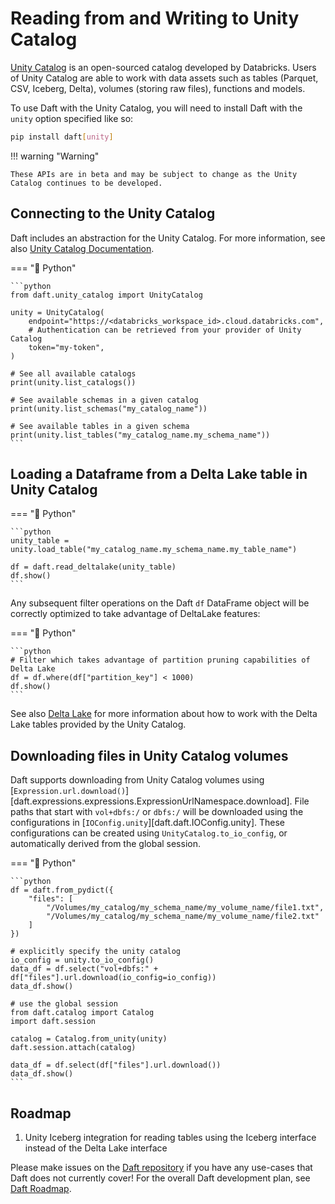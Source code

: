 # Reading from and Writing to Unity Catalog

[Unity Catalog](https://github.com/unitycatalog/unitycatalog/) is an open-sourced catalog developed by Databricks. Users of Unity Catalog are able to work with data assets such as tables (Parquet, CSV, Iceberg, Delta), volumes (storing raw files), functions and models.

To use Daft with the Unity Catalog, you will need to install Daft with the `unity` option specified like so:

```bash
pip install daft[unity]
```

!!! warning "Warning"

    These APIs are in beta and may be subject to change as the Unity Catalog continues to be developed.

## Connecting to the Unity Catalog

Daft includes an abstraction for the Unity Catalog. For more information, see also [Unity Catalog Documentation](https://docs.unitycatalog.io/integrations/unity-catalog-daft/).

=== "🐍 Python"

    ```python
    from daft.unity_catalog import UnityCatalog

    unity = UnityCatalog(
        endpoint="https://<databricks_workspace_id>.cloud.databricks.com",
        # Authentication can be retrieved from your provider of Unity Catalog
        token="my-token",
    )

    # See all available catalogs
    print(unity.list_catalogs())

    # See available schemas in a given catalog
    print(unity.list_schemas("my_catalog_name"))

    # See available tables in a given schema
    print(unity.list_tables("my_catalog_name.my_schema_name"))
    ```

## Loading a Dataframe from a Delta Lake table in Unity Catalog

=== "🐍 Python"

    ```python
    unity_table = unity.load_table("my_catalog_name.my_schema_name.my_table_name")

    df = daft.read_deltalake(unity_table)
    df.show()
    ```

Any subsequent filter operations on the Daft `df` DataFrame object will be correctly optimized to take advantage of DeltaLake features:

=== "🐍 Python"

    ```python
    # Filter which takes advantage of partition pruning capabilities of Delta Lake
    df = df.where(df["partition_key"] < 1000)
    df.show()
    ```

See also [Delta Lake](../connectors/delta_lake.md) for more information about how to work with the Delta Lake tables provided by the Unity Catalog.

## Downloading files in Unity Catalog volumes

Daft supports downloading from Unity Catalog volumes using [`Expression.url.download()`][daft.expressions.expressions.ExpressionUrlNamespace.download]. File paths that start with `vol+dbfs:/` or `dbfs:/` will be downloaded using the configurations in [`IOConfig.unity`][daft.daft.IOConfig.unity]. These configurations can be created using `UnityCatalog.to_io_config`, or automatically derived from the global session.

=== "🐍 Python"

    ```python
    df = daft.from_pydict({
        "files": [
            "/Volumes/my_catalog/my_schema_name/my_volume_name/file1.txt",
            "/Volumes/my_catalog/my_schema_name/my_volume_name/file2.txt"
        ]
    })

    # explicitly specify the unity catalog
    io_config = unity.to_io_config()
    data_df = df.select("vol+dbfs:" + df["files"].url.download(io_config=io_config))
    data_df.show()

    # use the global session
    from daft.catalog import Catalog
    import daft.session

    catalog = Catalog.from_unity(unity)
    daft.session.attach(catalog)

    data_df = df.select(df["files"].url.download())
    data_df.show()
    ```

## Roadmap

1. Unity Iceberg integration for reading tables using the Iceberg interface instead of the Delta Lake interface

Please make issues on the [Daft repository](https://github.com/Eventual-Inc/Daft) if you have any use-cases that Daft does not currently cover! For the overall Daft development plan, see [Daft Roadmap](../roadmap.md).
